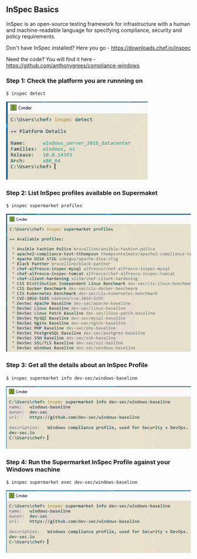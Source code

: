 ## InSpec Basics
InSpec is an open-source testing framework for infrastructure with a human and machine-readable language for specifying compliance, security and policy requirements.

Don't have InSpec installed?  Here you go - https://downloads.chef.io/inspec

Need the code? You will find it here - https://github.com/anthonygrees/compliance-windows

### Step 1: Check the platform you are runnning on
```bash
$ inspec detect
```
![InSpec Version](/images/inspec_detect.png)

### Step 2: List InSpec profiles available on Supermaket
```bash
$ inspec supermarket profiles
```
![InSpec Version](/images/inspec_super_profile.png)

### Step 3: Get all the details about an InSpec Profile
```bash
$ inspec supermarket info dev-sec/windows-baseline
```
![InSpec Version](/images/inspec_super_info.png)


### Step 4: Run the Supermarket InSpec Profile against your Windows machine
```bash
$ inspec supermarket exec dev-sec/windows-baseline
```
![InSpec Version](/images/inspec_super_info.png)
